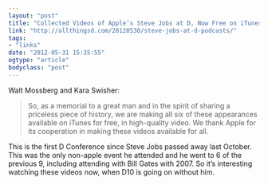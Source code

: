 ```yaml
---
layout: "post"
title: "Collected Videos of Apple’s Steve Jobs at D, Now Free on iTunes"
link: "http://allthingsd.com/20120530/steve-jobs-at-d-podcasts/"
tags: 
- "links"
date: "2012-05-31 15:35:55"
ogtype: "article"
bodyclass: "post"
---
```


Walt Mossberg and Kara Swisher:

> So, as a memorial to a great man and in the spirit of sharing a priceless piece of history, we are making all six of these appearances available on iTunes for free, in high-quality video. We thank Apple for its cooperation in making these videos available for all.

This is the first D Conference since Steve Jobs passed away last October. This was the only non-apple event he attended and he went to 6 of the previous 9, including attending with Bill Gates with 2007. So it’s interesting watching these videos now, when D10 is going on without him.